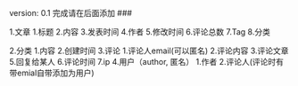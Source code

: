 version: 0.1
完成请在后面添加 ###

1.文章
    1.标题
    2.内容
    3.发表时间
    4.作者
    5.修改时间
    6.评论总数
    7.Tag
    8.分类

2.分类
    1.内容
    2.创建时间
3.评论
    1.评论人email(可以匿名)
    2.评论内容
    3.评论文章
    5.回复给某人
    6.评论时间
    7.ip
4.用户（author, 匿名）
    1.作者
    2.评论人(评论时有带emial自带添加为用户)

